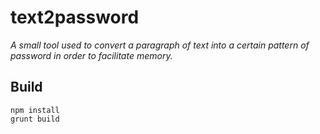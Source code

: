 text2password
=============

*A small tool used to convert a paragraph of text into a certain pattern of password in order to facilitate memory.*

Build
----

```
npm install
grunt build
```
